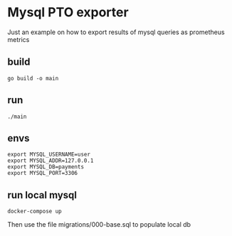 # Mysql PTO exporter
Just an example on how to export results of mysql queries as prometheus metrics

## build
```
go build -o main
```

## run
```
./main
```

## envs
```
export MYSQL_USERNAME=user
export MYSQL_ADDR=127.0.0.1
export MYSQL_DB=payments
export MYSQL_PORT=3306 
```

## run local mysql
```
docker-compose up
```
Then use the file migrations/000-base.sql to populate local db


